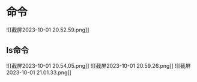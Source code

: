 # 命令
![[截屏2023-10-01 20.52.59.png]]
## ls命令
![[截屏2023-10-01 20.54.05.png]]
![[截屏2023-10-01 20.59.26.png]]
![[截屏2023-10-01 21.01.33.png]]